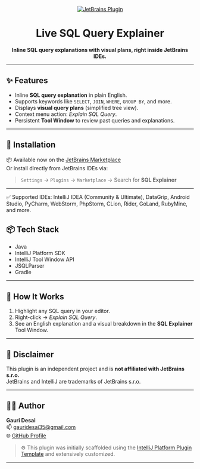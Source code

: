 <p align="center">
  <a href="https://plugins.jetbrains.com/plugin/YOUR_PLUGIN_ID">
    <img src="https://img.shields.io/badge/JetBrains%20Marketplace-Live%20SQL%20Query%20Explainer-blue?logo=jetbrains&style=flat-square" alt="JetBrains Plugin"/>
  </a>
</p>

<h1 align="center">Live SQL Query Explainer</h1>
<p align="center"><strong>Inline SQL query explanations with visual plans, right inside JetBrains IDEs.</strong></p>

---

## ✨ Features

- Inline **SQL query explanation** in plain English.
- Supports keywords like `SELECT`, `JOIN`, `WHERE`, `GROUP BY`, and more.
- Displays **visual query plans** (simplified tree view).
- Context menu action: _Explain SQL Query_.
- Persistent **Tool Window** to review past queries and explanations.

---

## 🚀 Installation

📦 Available now on the [JetBrains Marketplace](https://plugins.jetbrains.com/plugin/27994-sql-explainer/versions/stable/802819)  
Or install directly from JetBrains IDEs via:

> `Settings` → `Plugins` → `Marketplace` → Search for **SQL Explainer**

---

✅ Supported IDEs: IntelliJ IDEA (Community & Ultimate), DataGrip, Android Studio, PyCharm, WebStorm, PhpStorm, CLion, Rider, GoLand, RubyMine, and more.


## 📦 Tech Stack

- Java  
- IntelliJ Platform SDK  
- IntelliJ Tool Window API  
- JSQLParser  
- Gradle  

---

## 🧠 How It Works

1. Highlight any SQL query in your editor.
2. Right-click → _Explain SQL Query_.
3. See an English explanation and a visual breakdown in the **SQL Explainer** Tool Window.

---

## 📜 Disclaimer

This plugin is an independent project and is **not affiliated with JetBrains s.r.o.**  
JetBrains and IntelliJ are trademarks of JetBrains s.r.o.

---

## 🧑‍💻 Author

**Gauri Desai**  
📫 [gauridesai35@gmail.com](mailto:gauridesai35@gmail.com)  
🌐 [GitHub Profile](https://github.com/gaurid14)

> ⚙️ This plugin was initially scaffolded using the [IntelliJ Platform Plugin Template](https://github.com/JetBrains/intellij-platform-plugin-template) and extensively customized.

---

